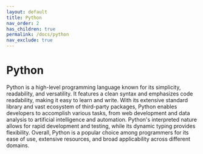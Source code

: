 ```yaml
---
layout: default
title: Python
nav_order: 2
has_children: true
permalink: /docs/python
nav_exclude: true
---
```


# Python

Python is a high-level programming language known for its simplicity, readability, and versatility. It features a clean syntax and emphasizes code readability, making it easy to learn and write. With its extensive standard library and vast ecosystem of third-party packages, Python enables developers to accomplish various tasks, from web development and data analysis to artificial intelligence and automation. Python's interpreted nature allows for rapid development and testing, while its dynamic typing provides flexibility. Overall, Python is a popular choice among programmers for its ease of use, extensive resources, and broad applicability across different domains.
